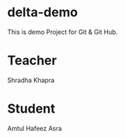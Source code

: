 # delta-demo
This is demo Project  for Git & Git Hub.

# Teacher 
Shradha Khapra

# Student
Amtul Hafeez Asra
